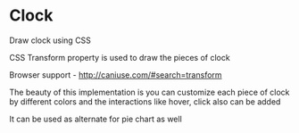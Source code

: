 # Clock
Draw clock using CSS

CSS Transform property is used to draw the pieces of clock

Browser support - http://caniuse.com/#search=transform

The beauty of this implementation is you can customize each piece of clock by different colors and the interactions like hover, click also can be added

It can be used as alternate for pie chart as well